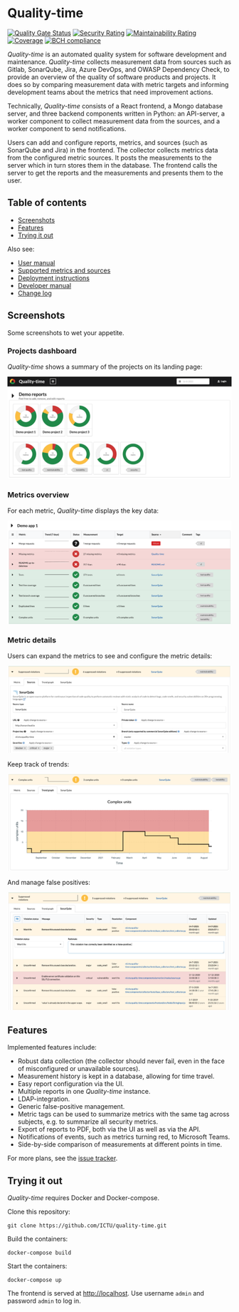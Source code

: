 # Quality-time

[![Quality Gate Status](https://sonarcloud.io/api/project_badges/measure?project=nl.ictu%3Aquality-time&metric=alert_status)](https://sonarcloud.io/dashboard?id=nl.ictu%3Aquality-time)
[![Security Rating](https://sonarcloud.io/api/project_badges/measure?project=nl.ictu%3Aquality-time&metric=security_rating)](https://sonarcloud.io/dashboard?id=nl.ictu%3Aquality-time)
[![Maintainability Rating](https://sonarcloud.io/api/project_badges/measure?project=nl.ictu%3Aquality-time&metric=sqale_rating)](https://sonarcloud.io/dashboard?id=nl.ictu%3Aquality-time)
[![Coverage](https://sonarcloud.io/api/project_badges/measure?project=nl.ictu%3Aquality-time&metric=coverage)](https://sonarcloud.io/dashboard?id=nl.ictu%3Aquality-time)
[![BCH compliance](https://bettercodehub.com/edge/badge/ICTU/quality-time?branch=master)](https://bettercodehub.com/)

*Quality-time* is an automated quality system for software development and maintenance. *Quality-time* collects measurement data from sources such as Gitlab, SonarQube, Jira, Azure DevOps, and OWASP Dependency Check, to provide an overview of the quality of software products and projects. It does so by comparing measurement data with metric targets and informing development teams about the metrics that need improvement actions.

Technically, *Quality-time* consists of a React frontend, a Mongo database server, and three backend components written in Python: an API-server, a worker component to collect measurement data from the sources, and a worker component to send notifications. 

Users can add and configure reports, metrics, and sources (such as SonarQube and Jira) in the frontend. The collector collects metrics data from the configured metric sources. It posts the measurements to the server which in turn stores them in the database. The frontend calls the server to get the reports and the measurements and presents them to the user.

## Table of contents

- [Screenshots](#screenshots)
- [Features](#features)
- [Trying it out](#trying-it-out)

Also see:

- [User manual](https://quality-time.readthedocs.io/en/latest/usage.html)
- [Supported metrics and sources](https://quality-time.readthedocs.io/en/latest/metrics_and_sources.html)
- [Deployment instructions](https://quality-time.readthedocs.io/en/latest/deployment.html)
- [Developer manual](https://quality-time.readthedocs.io/en/latest/development.html)
- [Change log](https://quality-time.readthedocs.io/en/latest/changelog.html)

## Screenshots

Some screenshots to wet your appetite.

### Projects dashboard

*Quality-time* shows a summary of the projects on its landing page:

![Screenshot](docs/src/screenshots/projects_dashboard.png)

### Metrics overview

For each metric, *Quality-time* displays the key data:

![Screenshot](docs/src/screenshots/metrics.png)

### Metric details

Users can expand the metrics to see and configure the metric details:

![Screenshot](docs/src/screenshots/metric_details.png)

Keep track of trends:

![Screenshot](docs/src/screenshots/metric_trendgraph.png)

And manage false positives:

![Screenshot](docs/src/screenshots/metric_entities.png)

## Features

Implemented features include:

- Robust data collection (the collector should never fail, even in the face of misconfigured or unavailable sources).
- Measurement history is kept in a database, allowing for time travel.
- Easy report configuration via the UI.
- Multiple reports in one *Quality-time* instance.
- LDAP-integration.
- Generic false-positive management.
- Metric tags can be used to summarize metrics with the same tag across subjects, e.g. to summarize all security metrics.
- Export of reports to PDF, both via the UI as well as via the API.
- Notifications of events, such as metrics turning red, to Microsoft Teams.
- Side-by-side comparison of measurements at different points in time.

For more plans, see the [issue tracker](https://github.com/ICTU/quality-time/issues).

## Trying it out

*Quality-time* requires Docker and Docker-compose.

Clone this repository:

```console
git clone https://github.com/ICTU/quality-time.git
```

Build the containers:

```console
docker-compose build
```

Start the containers:

```console
docker-compose up
```

The frontend is served at [http://localhost](http://localhost). Use username `admin` and password `admin` to log in.
